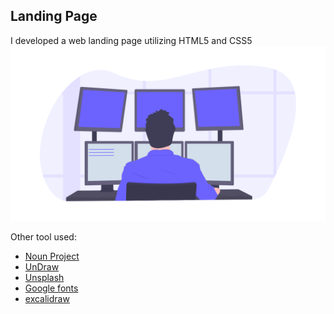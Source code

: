 ## Landing Page

I developed a web landing page utilizing HTML5 and CSS5
<img src = '/Images/Program.png'>

Other tool used:
<ul>
  <li><a href = 'https://thenounproject.com'>Noun Project</a></li>
  <li><a href = 'https://undraw.co'>UnDraw</a></li>
  <li><a href = 'https://unsplash.com'>Unsplash</a></li>
  <li><a href = 'https://fonts.google.com'>Google fonts</a></li>
  <li><a href = 'https://excalidraw.com'>excalidraw</a></li>
 </ul>


